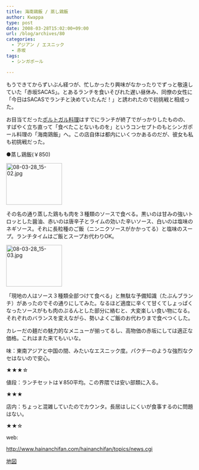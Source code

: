 ```yaml
---
title: 海南鶏飯 / 蒸し鶏飯
author: Kwappa
type: post
date: 2008-03-28T15:02:00+09:00
url: /blog/archives/80
categories:
  - アジアン / エスニック
  - 赤坂
tags:
  - シンガポール

---
```

もうできてからずいぶん経つが、忙しかったり興味がなかったりでずっと敬遠していた「赤坂SACAS」。とあるランチを食いそびれた遅い昼休み、同僚の女性に「今日はSACASでランチと決めていたんだ！」と誘われたので初挑戦と相成った。
  
お目当てだった<a href="http://www.castelo-branco.jp/" target="_blank" rel="noopener noreferrer">ポルトガル料理</a>はすでにランチが終了でがっかりしたものの、すばやく立ち直って「食べたことないものを」というコンセプトのもとシンガポール料理の「海南鶏飯」へ。この店自体は都内にいくつかあるのだが、彼女も私も初挑戦だった。
  
●蒸し鶏飯(￥850)
  
<a href="http://akasakalunch.up.seesaa.net/image/08-03-28_15-02.jpg" target="_blank" rel="noopener noreferrer"><img src="http://akasakalunch.up.seesaa.net/image/08-03-28_15-02-thumbnail2.jpg" border="0" alt="08-03-28_15-02.jpg" width="150" height="112" /></a>
  
その名の通り蒸した鶏もも肉を３種類のソースで食べる。黒いのは甘みの強いトロッとした醤油、赤いのは唐辛子とライムの効いた辛いソース、白いのは塩味のネギソース。それに長粒種のご飯（ニンニクソースがかかってる）と塩味のスープ。ランチタイムはご飯とスープお代わりOK。
  
<a href="http://akasakalunch.up.seesaa.net/image/08-03-28_15-03.jpg" target="_blank" rel="noopener noreferrer"><img src="http://akasakalunch.up.seesaa.net/image/08-03-28_15-03-thumbnail2.jpg" border="0" alt="08-03-28_15-03.jpg" width="150" height="112" /></a>
  
「現地の人はソース３種類全部つけて食べる」と無駄な予備知識（たぶんブランチ）があったのでその通りにしてみた。なるほど適度に辛くて甘くてしょっぱくなったソースがもも肉のぷるんとした部分に絡むと、大変楽しい食い物になる。それぞれのバランスを変えながら、勢いよくご飯のお代わりまで食べつくした。
  
カレーだの麺だの魅力的なメニューが揃ってるし、高物価の赤坂にしては適正な価格。これはまた来てもいいな。
  
味：東南アジアと中国の間、みたいなエスニック度。パクチーのような強烈なクセはないので安心。
  
★★★☆
  
値段：ランチセットは￥850平均。この界隈では安い部類に入る。
  
★★★
  
店内：ちょっと混雑していたのでカウンタ。長居はしにくいが食事するのに問題はない。
  
★★☆
  
web:
  
http://www.hainanchifan.com/hainanchifan/topics/news.cgi
  
<a href="http://maps.google.co.jp/maps?f=l&hl=ja&q=%E6%B5%B7%E5%8D%97%E9%B6%8F%E9%A3%AF&near=%E8%B5%A4%E5%9D%82%E9%A7%85%EF%BC%88%E6%9D%B1%E4%BA%AC%EF%BC%89&ie=UTF8&cd=1&geocode=0,35.672127,139.736214&z=16&iwloc=A" target="_blank" rel="noopener noreferrer">地図</a>
